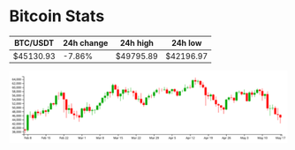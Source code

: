 # Bitcoin Stats

BTC/USDT|24h change|24h high|24h low|
|---|---|---|---|
|$45130.93|-7.86%|$49795.89|$42196.97|

<img src="./chart.svg">
